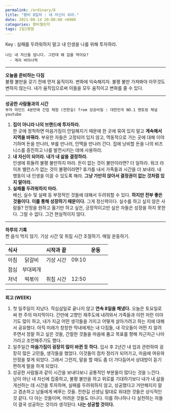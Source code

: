 ```yaml
---
permalink: /ordinary/8
title: "평비 8일차 : 내 자신이 되라."
date: 2021-08-14 20:00:00 +0900
categories: 평비챌린지
tags: 1일1평범
---  
```

Key : 실패를 두려워하지 말고 내 인생을 나를 위해 투자하라.
```
나는 내 자신을 압니다. 그런데 왜 겁을 먹어요?
  - 게리 바이너척
```

---
**오늘을 준비하는 다짐**  
불평 불만을 갖기 전에 먼저 움직이자. 변화에 익숙해지자. 불평 불만 가져봐야 아무것도 변하지 않는다. 내가 움직임으로써 이들을 모두 움직이고 변화를 줄 수 있다.

---
**성공한 사람들과의 시간**  
`부자 마인드 4분만에 간접 체험 (전한길) from 성공비밀 : 대한민국 NO.1 멘토링 채널 youtube`  
1. **집이 아니라 나의 브랜드에 투자하라.**  
  한 곳에 정착하면 마음가짐이 안일해지기 때문에 한 곳에 묶여 있지 말고 **계속해서 지역을 바꿔라.** 부유한 자들은 고정되어 있지 않고, 역동적으로 가는 곳에 대해 이야기하며 돈을 만나러, 부를 만나러, 인맥을 만나러 간다. 집에 낭비할 돈을 나의 비즈니스를 증진하고 나를 발전시키는 데에 사용하라. 
2. **내 자신이 되어라. 내가 내 삶을 결정하라.**  
  인생에 휘둘려 불평 불만하지 마라. 돈이 없는 것이 불만이라면? 더 일하라. 워크 라이프 밸런스가 없는 것이 불평이라면? 휴가를 내서 가족들과 시간을 더 보내라. 내 행동이 내 인생을 이끌 수 있도록 해라. **그냥 가만히 앉아서 결정권이 없는 것처럼 있지 말아라.**
3. **실패를 두려워하지 마라.**  
  배신, 실수 및 실패 등 부정적인 것들에 대해서 두려워할 수 있다. **하지만 전부 좋은 것들이다. 이를 통해 성장하기 때문이다.** 그게 정신력이다. 실수를 하고 싶지 않은 사람들? 안정을 원하고 옳기만 하고 싶은, 긍정적이고만 싶은 자들은 성장을 하지 못한다. 그럴 수 없다. 그건 현실적이지 않다.

---
**하루의 기록**  
짠 음식 먹지 않기. 기상 시간 및 취침 시간 조절하기. 매일 운동하기.  

| 식사 |  | 시작과 끝 |  | 운동 |  |
|:----:|:----:|:----:|:----:|:----:|:----:|
| 아침 | 닭갈비 | 기상 시간 | 09:10 |  |  |
| 점심 | 부대찌개 |  |  |  |  |
| 저녁 | 떡볶이 | 취침 시간 | 12:50 |  |  |

---
**회고 (WEEK)**  
1. 첫 일주일이 지났다. 작심삼일로 끝나지 않고 **연속 8일을 해냈다.** 오늘은 토요일로써 한 주의 마지막이다. 간만에 고향인 제주도에 내려와서 가족들과 이런 저런 이야기도 많이 하고, 내가 지금 어떤 생각들을 가지고 어떻게 살아가려고 하는 지에 대해서 공유했다. 아직 미래가 창창한 막내에게는 내 다짐들, 내 각오들이 어떤 지 알려주면서 정말 하고 싶은 것들, 간절한 것들을 마음에 품고 목표를 향해 차근차근 나아가라고 조언해주기도 했다.  
2. 일주일간 **마음가짐이 굉장히 많이 바뀐 듯 하다.** 입사 후 2년간 내 업과 관련하여 굉장히 많은 고민들, 생각들을 했었다. 이것들이 점차 정리가 되어가고, 마음에 여유와 안정을 찾게 되었다. 그래서 그런지, 말을 할 때도 좀 더 가다듬어서 상대방이 듣기 편하게 말을 하게 되었다.  
3. 성공한 사람들과 같이 시간을 보내다보니 공통적인 부분들이 많다는 것을 느낀다. 남이 아닌 내 자신에 집중하고, 불평 불만을 하고 위로를 기대하기보다 내가 내 삶을 개선하는 데 시간을 투자하며, 실패를 두려워하지 않고, 성공했다고 거만해지지 말고 겸손하고 남들에게 베푸는 것들. 전한길 선생님 말대로 위대한 것들은 상식적인 것 같다. 다 아는 것들이며, 어려운 것들도 아니다. 이를 하나하나 다 실천하는 자들이 결국 성공하는 것이라 생각된다. **나는 성공할 것이다.**
